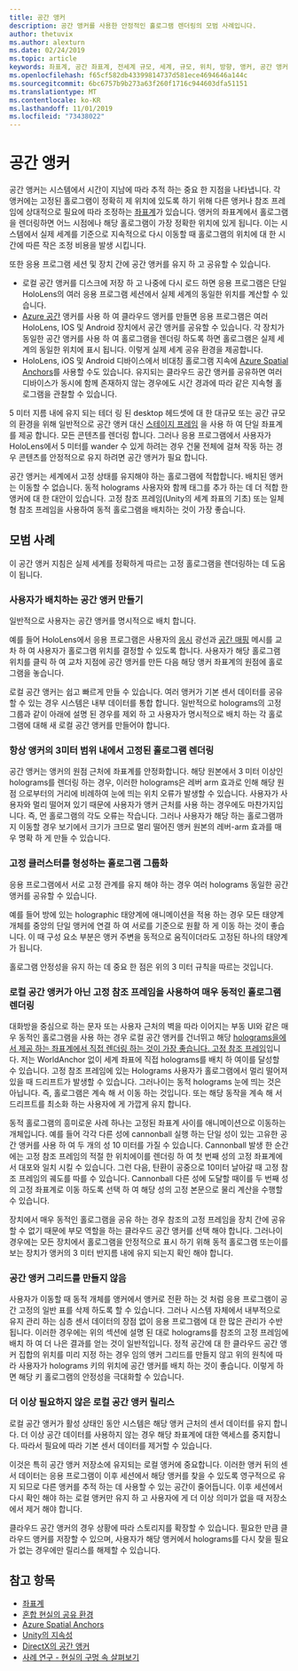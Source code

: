```yaml
---
title: 공간 앵커
description: 공간 앵커를 사용한 안정적인 홀로그램 렌더링의 모범 사례입니다.
author: thetuvix
ms.author: alexturn
ms.date: 02/24/2019
ms.topic: article
keywords: 좌표계, 공간 좌표계, 전세계 규모, 세계, 규모, 위치, 방향, 앵커, 공간 앵커, 세계 잠금, 전세계 잠금, 지속성, 공유
ms.openlocfilehash: f65cf582db43399814737d581ece4694646a144c
ms.sourcegitcommit: 6bc6757b9b273a63f260f1716c944603dfa51151
ms.translationtype: MT
ms.contentlocale: ko-KR
ms.lasthandoff: 11/01/2019
ms.locfileid: "73438022"
---
```

# <a name="spatial-anchors"></a>공간 앵커

공간 앵커는 시스템에서 시간이 지남에 따라 추적 하는 중요 한 지점을 나타냅니다. 각 앵커에는 고정된 홀로그램이 정확히 제 위치에 있도록 하기 위해 다른 앵커나 참조 프레임에 상대적으로 필요에 따라 조정하는 [좌표계](coordinate-systems.md)가 있습니다.  앵커의 좌표계에서 홀로그램을 렌더링하면 어느 시점에나 해당 홀로그램이 가장 정확한 위치에 있게 됩니다. 이는 시스템에서 실제 세계를 기준으로 지속적으로 다시 이동할 때 홀로그램의 위치에 대 한 시간에 따른 작은 조정 비용을 발생 시킵니다.

또한 응용 프로그램 세션 및 장치 간에 공간 앵커를 유지 하 고 공유할 수 있습니다.
* 로컬 공간 앵커를 디스크에 저장 하 고 나중에 다시 로드 하면 응용 프로그램은 단일 HoloLens의 여러 응용 프로그램 세션에서 실제 세계의 동일한 위치를 계산할 수 있습니다.
* <a href="https://docs.microsoft.com/azure/spatial-anchors/overview" target="_blank">Azure 공간</a> 앵커를 사용 하 여 클라우드 앵커를 만들면 응용 프로그램은 여러 HoloLens, IOS 및 Android 장치에서 공간 앵커를 공유할 수 있습니다. 각 장치가 동일한 공간 앵커를 사용 하 여 홀로그램을 렌더링 하도록 하면 홀로그램은 실제 세계의 동일한 위치에 표시 됩니다. 이렇게 실제 세계 공유 환경을 제공합니다.
* HoloLens, iOS 및 Android 디바이스에서 비대칭 홀로그램 지속에 <a href="https://docs.microsoft.com/azure/spatial-anchors/overview" target="_blank">Azure Spatial Anchors</a>를 사용할 수도 있습니다. 유지되는 클라우드 공간 앵커를 공유하면 여러 디바이스가 동시에 함께 존재하지 않는 경우에도 시간 경과에 따라 같은 지속형 홀로그램을 관찰할 수 있습니다.

5 미터 지름 내에 유지 되는 테더 링 된 desktop 헤드셋에 대 한 대규모 또는 공간 규모의 환경을 위해 일반적으로 공간 앵커 대신 [스테이지 프레임](coordinate-systems.md#stage-frame-of-reference) 을 사용 하 여 단일 좌표계를 제공 합니다. 모든 콘텐츠를 렌더링 합니다. 그러나 응용 프로그램에서 사용자가 HoloLens에서 5 미터를 wander 수 있게 하려는 경우 건물 전체에 걸쳐 작동 하는 경우 콘텐츠를 안정적으로 유지 하려면 공간 앵커가 필요 합니다.

공간 앵커는 세계에서 고정 상태를 유지해야 하는 홀로그램에 적합합니다. 배치된 앵커는 이동할 수 없습니다. 동적 holograms 사용자와 함께 태그를 추가 하는 데 더 적합 한 앵커에 대 한 대안이 있습니다. 고정 참조 프레임(Unity의 세계 좌표의 기초) 또는 일체형 참조 프레임을 사용하여 동적 홀로그램을 배치하는 것이 가장 좋습니다.

## <a name="best-practices"></a>모범 사례

이 공간 앵커 지침은 실제 세계를 정확하게 따르는 고정 홀로그램을 렌더링하는 데 도움이 됩니다.

### <a name="create-spatial-anchors-where-users-place-them"></a>사용자가 배치하는 공간 앵커 만들기

일반적으로 사용자는 공간 앵커를 명시적으로 배치 합니다.

예를 들어 HoloLens에서 응용 프로그램은 사용자의 [응시](gaze-and-commit.md) 광선과 [공간 매핑](spatial-mapping.md) 메시를 교차 하 여 사용자가 홀로그램 위치를 결정할 수 있도록 합니다. 사용자가 해당 홀로그램 위치를 클릭 하 여 교차 지점에 공간 앵커를 만든 다음 해당 앵커 좌표계의 원점에 홀로그램을 놓습니다.

로컬 공간 앵커는 쉽고 빠르게 만들 수 있습니다. 여러 앵커가 기본 센서 데이터를 공유할 수 있는 경우 시스템은 내부 데이터를 통합 합니다. 일반적으로 holograms의 고정 그룹과 같이 아래에 설명 된 경우를 제외 하 고 사용자가 명시적으로 배치 하는 각 홀로그램에 대해 새 로컬 공간 앵커를 만들어야 합니다.

### <a name="always-render-anchored-holograms-within-3-meters-of-their-anchor"></a>항상 앵커의 3미터 범위 내에서 고정된 홀로그램 렌더링

공간 앵커는 앵커의 원점 근처에 좌표계를 안정화합니다. 해당 원본에서 3 미터 이상인 holograms를 렌더링 하는 경우, 이러한 holograms은 레버 arm 효과로 인해 해당 원점 으로부터의 거리에 비례하여 눈에 띄는 위치 오류가 발생할 수 있습니다. 사용자가 사용자와 멀리 떨어져 있기 때문에 사용자가 앵커 근처를 사용 하는 경우에도 마찬가지입니다. 즉, 먼 홀로그램의 각도 오류는 작습니다. 그러나 사용자가 해당 하는 홀로그램까지 이동할 경우 보기에서 크기가 크므로 멀리 떨어진 앵커 원본의 레버-arm 효과를 매우 명확 하 게 만들 수 있습니다.

### <a name="group-holograms-that-should-form-a-rigid-cluster"></a>고정 클러스터를 형성하는 홀로그램 그룹화

응용 프로그램에서 서로 고정 관계를 유지 해야 하는 경우 여러 holograms 동일한 공간 앵커를 공유할 수 있습니다.

예를 들어 방에 있는 holographic 태양계에 애니메이션을 적용 하는 경우 모든 태양계 개체를 중앙의 단일 앵커에 연결 하 여 서로를 기준으로 원활 하 게 이동 하는 것이 좋습니다. 이 때 구성 요소 부분은 앵커 주변을 동적으로 움직이더라도 고정된 하나의 태양계가 됩니다.

홀로그램 안정성을 유지 하는 데 중요 한 점은 위의 3 미터 규칙을 따르는 것입니다.

### <a name="render-highly-dynamic-holograms-using-the-stationary-frame-of-reference-instead-of-a-local-spatial-anchor"></a>로컬 공간 앵커가 아닌 고정 참조 프레임을 사용하여 매우 동적인 홀로그램 렌더링

대화방을 중심으로 하는 문자 또는 사용자 근처의 벽을 따라 이어지는 부동 UI와 같은 매우 동적인 홀로그램을 사용 하는 경우 로컬 공간 앵커를 건너뛰고 해당 [holograms을에서 제공 하는 좌표계에서 직접 렌더링 하는 것이 가장 좋습니다. 고정 참조 프레임](coordinate-systems.md#stationary-frame-of-reference)입니다. 저는 WorldAnchor 없이 세계 좌표에 직접 holograms를 배치 하 여이를 달성할 수 있습니다. 고정 참조 프레임에 있는 Holograms 사용자가 홀로그램에서 멀리 떨어져 있을 때 드리프트가 발생할 수 있습니다. 그러나이는 동적 holograms 눈에 띄는 것은 아닙니다. 즉, 홀로그램은 계속 해 서 이동 하는 것입니다. 또는 해당 동작을 계속 해 서 드리프트를 최소화 하는 사용자에 게 가깝게 유지 합니다.

동적 홀로그램의 흥미로운 사례 하나는 고정된 좌표계 사이를 애니메이션으로 이동하는 개체입니다. 예를 들어 각각 다른 성에 cannonball 실행 하는 단일 성이 있는 고유한 공간 앵커를 사용 하 여 두 개의 성 10 미터를 가질 수 있습니다. Cannonball 발생 한 순간에는 고정 참조 프레임의 적절 한 위치에이를 렌더링 하 여 첫 번째 성의 고정 좌표계에서 대포와 일치 시킬 수 있습니다. 그런 다음, 탄환이 공중으로 10미터 날아갈 때 고정 참조 프레임의 궤도를 따를 수 있습니다. Cannonball 다른 성에 도달할 때이를 두 번째 성의 고정 좌표계로 이동 하도록 선택 하 여 해당 성의 고정 본문으로 물리 계산을 수행할 수 있습니다.

장치에서 매우 동적인 홀로그램을 공유 하는 경우 참조의 고정 프레임을 장치 간에 공유할 수 없기 때문에 부모 역할을 하는 클라우드 공간 앵커를 선택 해야 합니다.  그러나이 경우에는 모든 장치에서 홀로그램을 안정적으로 표시 하기 위해 동적 홀로그램 또는이를 보는 장치가 앵커의 3 미터 반지름 내에 유지 되는지 확인 해야 합니다.

### <a name="avoid-creating-a-grid-of-spatial-anchors"></a>공간 앵커 그리드를 만들지 않음

사용자가 이동할 때 동적 개체를 앵커에서 앵커로 전환 하는 것 처럼 응용 프로그램이 공간 고정의 일반 표를 삭제 하도록 할 수 있습니다. 그러나 시스템 자체에서 내부적으로 유지 관리 하는 심층 센서 데이터의 장점 없이 응용 프로그램에 대 한 많은 관리가 수반 됩니다. 이러한 경우에는 위의 섹션에 설명 된 대로 holograms를 참조의 고정 프레임에 배치 하 여 더 나은 결과를 얻는 것이 일반적입니다.
정적 공간에 대 한 클라우드 공간 앵커 집합의 위치를 미리 지정 하는 경우 임의 앵커 그리드를 만들지 않고 위의 원칙에 따라 사용자가 holograms 키의 위치에 공간 앵커를 배치 하는 것이 좋습니다. 이렇게 하면 해당 키 홀로그램의 안정성을 극대화할 수 있습니다.

### <a name="release-local-spatial-anchors-you-no-longer-need"></a>더 이상 필요하지 않은 로컬 공간 앵커 릴리스

로컬 공간 앵커가 활성 상태인 동안 시스템은 해당 앵커 근처의 센서 데이터를 유지 합니다. 더 이상 공간 데이터를 사용하지 않는 경우 해당 좌표계에 대한 액세스를 중지합니다. 따라서 필요에 따라 기본 센서 데이터를 제거할 수 있습니다.

이것은 특히 공간 앵커 저장소에 유지되는 로컬 앵커에 중요합니다. 이러한 앵커 뒤의 센서 데이터는 응용 프로그램이 이후 세션에서 해당 앵커를 찾을 수 있도록 영구적으로 유지 되므로 다른 앵커를 추적 하는 데 사용할 수 있는 공간이 줄어듭니다. 이후 세션에서 다시 확인 해야 하는 로컬 앵커만 유지 하 고 사용자에 게 더 이상 의미가 없을 때 저장소에서 제거 해야 합니다.

클라우드 공간 앵커의 경우 상황에 따라 스토리지를 확장할 수 있습니다. 필요한 만큼 클라우드 앵커를 저장할 수 있으며, 사용자가 해당 앵커에서 holograms를 다시 찾을 필요가 없는 경우에만 릴리스를 해제할 수 있습니다.

## <a name="see-also"></a>참고 항목
* [좌표계](coordinate-systems.md)
* [혼합 현실의 공유 환경](shared-experiences-in-mixed-reality.md)
* <a href="https://docs.microsoft.com/azure/spatial-anchors" target="_blank">Azure Spatial Anchors</a>
* [Unity의 지속성](persistence-in-unity.md)
* [DirectX의 공간 앵커](coordinate-systems-in-directx.md#place-holograms-in-the-world-using-spatial-anchors)
* [사례 연구 - 현실의 구멍 속 살펴보기](case-study-looking-through-holes-in-your-reality.md)
